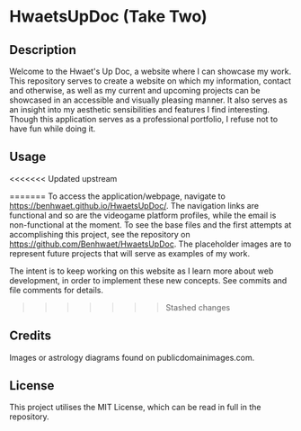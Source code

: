 # HwaetsUpDoc (Take Two)

## Description

Welcome to the Hwaet's Up Doc, a website where I can showcase my work. This repository serves to create a website on which my information, contact and otherwise, as well as my current and upcoming projects can be showcased in an accessible and visually pleasing manner. It also serves as an insight into my aesthetic sensibilities and features I find interesting. Though this application serves as a professional portfolio, I refuse not to have fun while doing it.

## Usage

<<<<<<< Updated upstream

=======
To access the application/webpage, navigate to <https://benhwaet.github.io/HwaetsUpDoc/>. The navigation links are functional and so are the videogame platform profiles, while the email is non-functional at the moment.
To see the base files and the first attempts at accomplishing this project, see the repository on <https://github.com/Benhwaet/HwaetsUpDoc>.
The placeholder images are to represent future projects that will serve as examples of my work.

The intent is to keep working on this website as I learn more about web development, in order to implement these new concepts. See commits and file comments for details.
>>>>>>> Stashed changes

## Credits

Images or astrology diagrams found on publicdomainimages.com.

## License

This project utilises the MIT License, which can be read in full in the repository.
